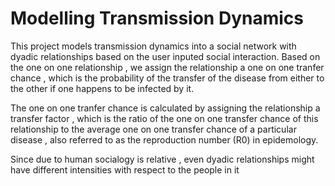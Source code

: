 # Modelling Transmission Dynamics

This project models transmission dynamics into a social network with dyadic relationships based on the user inputed social interaction. Based on the one on one relationship , we assign the relationship a one on one tranfer chance , which is the probability of the transfer of the disease from either to the other if one happens to be infected by it.

The one on one tranfer chance is calculated by assigning the relationship a transfer factor , which is the ratio of the one on one transfer chance of this relationship to the average one on one transfer chance of a particular disease , also referred to as the reproduction number (R0) in epidemology.

Since due to human socialogy is relative , even dyadic relationships might have different intensities with respect to the people in it
